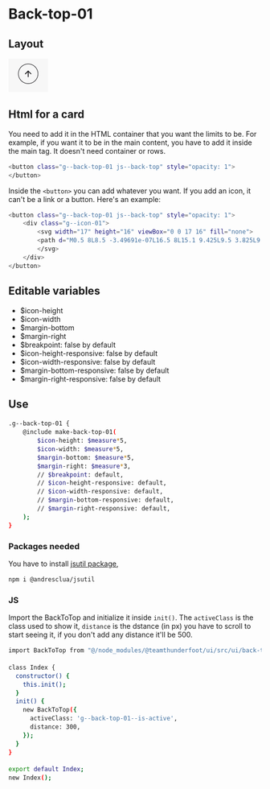 # Back-top-01

## Layout

![alt text][back-top-01]

[back-top-01]: /src/img/global-components/back-top/back-top-01.png

## Html for a card

You need to add it in the HTML container that you want the limits to be. For example, if you want it to be in the main content, you have to add it inside the main tag. It doesn't need container or rows.

```sh
<button class="g--back-top-01 js--back-top" style="opacity: 1">
</button>
```

Inside the `<button>` you can add whatever you want. If you add an icon, it can't be a link or a button. Here's an example:

```sh
<button class="g--back-top-01 js--back-top" style="opacity: 1">
    <div class="g--icon-01">
        <svg width="17" height="16" viewBox="0 0 17 16" fill="none">
        <path d="M0.5 8L8.5 -3.49691e-07L16.5 8L15.1 9.425L9.5 3.825L9.5 16L7.5 16L7.5 3.825L1.9 9.425L0.5 8Z" fill="#1A191D"/>
        </svg>
    </div>
</button>
```

## Editable variables

- $icon-height
- $icon-width
- $margin-bottom
- $margin-right
- $breakpoint: false by default
- $icon-height-responsive: false by default
- $icon-width-responsive: false by default
- $margin-bottom-responsive: false by default
- $margin-right-responsive: false by default

## Use

```sh
.g--back-top-01 {
    @include make-back-top-01(
        $icon-height: $measure*5,
        $icon-width: $measure*5,
        $margin-bottom: $measure*5,
        $margin-right: $measure*3,
        // $breakpoint: default,
        // $icon-height-responsive: default,
        // $icon-width-responsive: default,
        // $margin-bottom-responsive: default,
        // $margin-right-responsive: default,
    );
}
```

### Packages needed

You have to install [jsutil package](https://www.npmjs.com/package/@andresclua/jsutil),

```sh
npm i @andresclua/jsutil
```

### JS

Import the BackToTop and initialize it inside `init()`. The `activeClass` is the class used to show it, `distance` is the dstance (in px) you have to scroll to start seeing it, if you don't add any distance it'll be 500.

```sh
import BackToTop from "@/node_modules/@teamthunderfoot/ui/src/ui/back-top/back-top-01/back-top";

class Index {
  constructor() {
    this.init();
  }
  init() {
    new BackToTop({
      activeClass: 'g--back-top-01--is-active',
      distance: 300,
    });
  }
}

export default Index;
new Index();
```